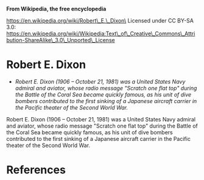 **From Wikipedia, the free encyclopedia**

https://en.wikipedia.org/wiki/Robert\_E.\_Dixon\
Licensed under CC BY-SA 3.0:\
https://en.wikipedia.org/wiki/Wikipedia:Text\_of\_Creative\_Commons\_Attribution-ShareAlike\_3.0\_Unported\_License

Robert E. Dixon
===============

-   *Robert E. Dixon (1906 – October 21, 1981) was a United States Navy
    admiral and aviator, whose radio message "Scratch one flat top"
    during the Battle of the Coral Sea became quickly famous, as his
    unit of dive bombers contributed to the first sinking of a Japanese
    aircraft carrier in the Pacific theater of the Second World War.*

Robert E. Dixon (1906 – October 21, 1981) was a United States Navy
admiral and aviator, whose radio message "Scratch one flat top" during
the Battle of the Coral Sea became quickly famous, as his unit of dive
bombers contributed to the first sinking of a Japanese aircraft carrier
in the Pacific theater of the Second World War.

References
==========
